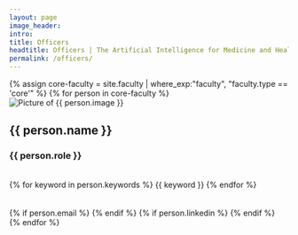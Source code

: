 ```yaml
---
layout: page
image_header: 
intro: 
title: Officers
headtitle: Officers | The Artificial Intelligence for Medicine and Healthcare Society
permalink: /officers/
---
```

<div id="faculty" class="row">
    {% assign core-faculty = site.faculty | where_exp:"faculty",
    "faculty.type == 'core'" %}
    {% for person in core-faculty %}
    <div class="col-lg-6 col-md-6 col-sm-6 large-card-container">
        <div class="large-card">
            <div class="row no-gutters">
                <div class="col-lg-5 col-md-12 col-sm-12"> 
                    <img class="w-100" alt="Picture of {{ person.image }}" src="{{ person.image | prepend: site.baseurl }}"/>
                </div>
                <div class="col-lg-7 col-md-12 col-sm-12">
                    <div class="description p-l-md">
                        <h2>
                            {{ person.name }}                    
                        </h2>
                        <h3>{{ person.role }}</h3>
                        <br />
                        <div class="tags">
                        {% for keyword in person.keywords %}
                            <span class="badge badge-secondary"> {{ keyword }} </span>
                        {% endfor %}
                        </div>
                        <br/><br/>
                        <div class="sc-links">
                            {% if person.email %}
                            <a target="_blank" href="mailto: {{ person.email }}"><i class="fa fa-envelope"></i></a>
                            {% endif %}
                            {% if person.linkedin %}
                            <a target="_blank" href="{{ person.linkedin }}"><i class="fa fa-linkedin"></i></a>
                            {% endif %}
                        </div>
                    </div>
                </div>
            </div>
        </div>
    </div>
    {% endfor %}
</div>
<div class="vspace-lg"></div>
